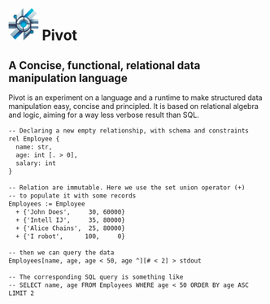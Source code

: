 # ![](logo.png) Pivot
## A Concise, functional, relational data manipulation language

Pivot is an experiment on a language and a runtime to make structured data manipulation easy, concise and principled.
It is based on relational algebra and logic, aiming for a way less verbose result than SQL.

```
-- Declaring a new empty relationship, with schema and constraints
rel Employee { 
  name: str, 
  age: int [. > 0],
  salary: int       
}

-- Relation are immutable. Here we use the set union operator (+)
-- to populate it with some records
Employees := Employee
  + {'John Does',     30, 60000}
  + {'Intell IJ',     35, 80000}
  + {'Alice Chains',  25, 80000}
  + {'I robot',      100,     0}
  
-- then we can query the data
Employees[name, age, age < 50, age ^][# < 2] > stdout

-- The corresponding SQL query is something like
-- SELECT name, age FROM Employees WHERE age < 50 ORDER BY age ASC LIMIT 2
```

